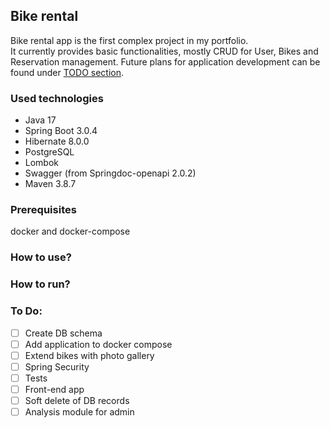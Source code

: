 ## Bike rental

Bike rental app is the first complex project in my portfolio.   
It currently provides basic functionalities, mostly CRUD for User, Bikes and Reservation management. 
Future plans for application development can be found under [TODO section](#to-do).

### Used technologies
- Java 17
- Spring Boot 3.0.4
- Hibernate 8.0.0
- PostgreSQL
- Lombok
- Swagger (from Springdoc-openapi 2.0.2)
- Maven 3.8.7
### Prerequisites 

docker and docker-compose

### How to use? 

### How to run? 

### To Do: 
- [ ] Create DB schema  
- [ ] Add application to docker compose 
- [ ] Extend bikes with photo gallery
- [ ] Spring Security
- [ ] Tests
- [ ] Front-end app
- [ ] Soft delete of DB records
- [ ] Analysis module for admin
